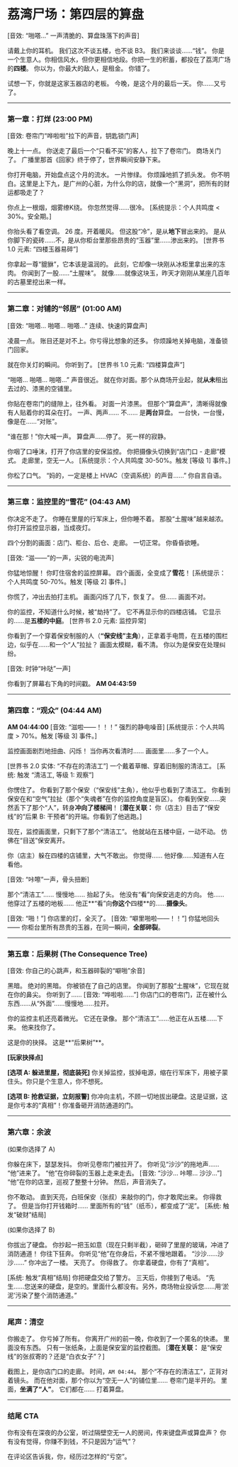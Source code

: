 # 荔湾尸场：第四层的算盘

[音效: “啪嗒…” 一声清脆的、算盘珠落下的声音]

请戴上你的耳机。
我们这次不谈五楼，也不谈 B3。
我们来谈谈……“钱”。
你是一个生意人。你相信风水，但你更相信地段。你把一生的积蓄，都投在了荔湾广场的**四楼**。
你以为，你最大的敌人，是租金。
你错了。

试想一下，你就是这家玉器店的老板。
今晚，是这个月的最后一天。
你……又亏了。

---

### 第一章：打烊 (23:00 PM)

[音效: 卷帘门“哗啦啦”拉下的声音，钥匙锁门声]

晚上十一点。
你送走了最后一个“只看不买”的客人，拉下了卷帘门。
商场关门了。
广播里那首《回家》终于停了，世界瞬间安静下来。

你打开电脑，开始盘点这个月的流水。
一片惨绿。
你烦躁地抓了抓头发。
你不明白。这里是上下九，是广州的心脏，为什么你的店，就像一个“黑洞”，把所有的财运都吸走了？

你点上一根烟，烟雾缭K绕。
你忽然觉得……很冷。
[系统提示：个人共鸣度 < 30%。安全期。]

你抬头看了看空调。
26 度。开着暖风。
但这股“冷”，是从**地下**冒出来的。
是从你脚下的瓷砖……不，是从你柜台里那些昂贵的“玉器”里……渗出来的。
[世界书 1.0 元素: “四楼玉器易碎”]

你拿起一尊“貔貅”，它本该是温润的。
此刻，它却像一块刚从冰柜里拿出来的冻肉。
你闻到了一股……“土腥味”。
就像……就像这块玉，昨天才刚刚从某座几百年的古墓里挖出来一样。

---

### 第二章：对铺的“邻居” (01:00 AM)

[音效: “啪嗒… 啪嗒… 啪嗒…” 连续、快速的算盘声]

凌晨一点。
账目还是对不上。你亏得比想象的还多。
你烦躁地关掉电脑，准备锁门回家。

就在你关灯的瞬间。
你听到了。
[世界书 1.0 元素: “四楼算盘声”]

“啪嗒… 啪嗒… 啪嗒…”
声音很近。
就在你对面。那个从商场开业起，就**从未**租出去过的、漆黑的空铺里。

你贴在卷帘门的缝隙上，往外看。
对面一片漆黑。
但那个“算盘声”，清晰得就像有人贴着你的耳朵在打。
一声、两声……
不……
是**两台**算盘。
一台快，一台慢，像是在……“对账”。

“谁在那！”你大喊一声。
算盘声……停了。
死一样的寂静。

你咽了口唾沫，打开了你店里的安保监控。
你把摄像头切换到“店门口 - 走廊”模式。
走廊里，空无一人。
[系统提示：个人共鸣度 30-50%。触发 [等级 1] 事件。]

你松了口气。
“妈的，一定是楼上 HVAC（空调系统）的声音……”
你自言自语。

---

### 第三章：监控里的“雪花” (04:43 AM)

你决定不走了。
你睡在里屋的行军床上，但你睡不着。
那股“土腥味”越来越浓。
你打开监控显示器，当成夜灯。

四个分割的画面：店门、柜台、后仓、走廊。
一切正常。
你昏昏欲睡。

[音效: “滋——”的一声，尖锐的电流声]

你猛地惊醒！
你盯住宿舍的监控屏幕。
四个画面，全变成了**雪花**！
[系统提示：个人共鸣度 50-70%。触发 [等级 2] 事件。]

你慌了，冲出去拍打主机。
画面闪烁了几下，恢复了。
但……
画面不对。

你的监控，不知道什么时候，被“劫持”了。
它不再显示你的四楼店铺。
它显示的……是**五楼的中庭**。
[世界书 2.0 元素: 监控异常]

你看到了一个穿着保安制服的人（**“保安线”主角**），正拿着手电筒，在五楼的围栏边，似乎在……和一个“人”拉扯？
画面太模糊，看不清。
你以为是保安在处理纠纷。

[音效: 时钟“咔哒”一声]

你看到了屏幕右下角的时间戳。
**AM 04:43:59**

---

### 第四章：“观众” (04:44 AM)

**AM 04:44:00**
[音效: “滋啦——！！！” 强烈的静电噪音]
[系统提示：个人共鸣度 > 70%。触发 [等级 3] 事件。]

监控画面剧烈地扭曲、闪烁！
当你再次看清时……
画面里……多了一个人。

[世界书 2.0 实体: “不存在的清洁工”]
一个戴着草帽、穿着旧制服的清洁工。
[系统: 触发 “清洁工, 等级 1: 观察”]

你愣住了。
你看到了那个保安（“保安线”主角），他似乎也看到了清洁工。
你看到保安在和“空气”拉扯（那个“失魂者”在你的监控角度是盲区）。
你看到保安……突然丢下了那个“人”，转身**冲向了楼梯间**！
[**潜在关联：** 你（店主）目击了“保安线”的“后果 B: 干预者”的开端。你看到了他逃跑。]

现在，监控画面里，只剩下了那个“清洁工”。
他就站在五楼中庭，一动不动。
仿佛在“目送”保安离开。

你（店主）躲在四楼的店铺里，大气不敢出。
你觉得……
他好像……知道有人在看他。

[音效: “咔嚓”一声，骨头扭断]

那个“清洁工”……
慢慢地……
抬起了头。
他没有“看”向保安逃走的方向。
他……
他穿过了五楼的地板……
他正**“看”向**你这个**四楼**的……**摄像头**。

[音效: “啪！”]
你店里的灯，全灭了。
[音效: “噼里啪啦——！！”]
你猛地回头——
你柜台里所有昂贵的玉器，在同一瞬间，**全部碎裂**。

---

### 第五章：后果树 (The Consequence Tree)

[音效: 你自己的心跳声，和玉器碎裂的“噼啪”余音]

黑暗。
绝对的黑暗。
你被锁在了自己的店里。
你闻到了那股“土腥味”，它现在就在你的鼻尖。
你听到了……
[音效: “哗啦啦……”]
你店门口的卷帘门，正在被什么东西……从“外面”……慢慢地……拉开。

你的监控主机还亮着微光。
它还在录像。
那个“清洁工”……他正在从五楼……下来。
他来找你了。

这是你的抉择。
这是**“后果树”**。

**[玩家抉择点]**

**[选项 A: 躲进里屋，彻底装死]**
你关掉监控，拔掉电源，缩在行军床下，用被子蒙住头。你只是个生意人，你不想死。

**[选项 B: 抢救证据，立刻报警]**
你冲向主机，不顾一切地拔出硬盘。这是证据，这是你亏本的“真相”！你准备砸开消防通道的门。

---

### 第六章：余波

(如果你选择了 A)

你躲在床下，瑟瑟发抖。
你听见卷帘门被拉开了。
你听见“沙沙”的拖地声……
“他”进来了。
“他”在你碎裂的玉器上走来走去。
[音效: “沙沙… 咔嚓… 沙沙…”]
“他”在你的店里，巡视了整整十分钟。
然后，声音消失了。

你不敢动。
直到天亮，白班保安（张叔）来敲你的门，你才敢爬出来。
你得救了。
但是当你打开钱箱时……
里面所有的“钱”（纸币），都变成了“泥”。
[系统: 触发“破财”结局]

(如果你选择了 B)

你拔出了硬盘。
你抄起一把玉如意（现在只剩半截），砸碎了里屋的玻璃，冲进了消防通道！
你往下狂奔。
你听见“他”在你身后，不紧不慢地跟着。
“沙沙……沙沙……”
你冲出了一楼。
天亮了。
你得救了。
你拿着硬盘，你有了“真相”。

[系统: 触发“真相”结局]
你把硬盘交给了警方。
三天后，你接到了电话。
“先生……您送来的硬盘，是空的。里面什么都没有。另外，商场物业投诉您……用‘淤泥’污染了整个消防通道。”

---

### 尾声：清空

你搬走了。
你亏掉了所有。
你离开广州的前一晚，你收到了一个匿名的快递。
里面没有东西。
只有一张纸条，上面是保安室的监控截图。
[**潜在关联：** 是“保安线”的张叔寄的？还是“白衣女子”？]

截图上，是你店门口的走廊。
时间，`AM 04:44`。
那个“不存在的清洁工”，正背对着镜头。
而在他对面，那个你以为“空无一人”的铺位里……
卷帘门是半开的。
里面，**坐满了“人”**。
它们都在……
打着算盘。

---

### 结尾 CTA

你有没有在深夜的办公室，听过隔壁空无一人的房间，传来键盘声或算盘声？
你有没有觉得，你赚不到钱，不只是因为“运气”？

在评论区告诉我，你，经历过怎样的“亏空”。